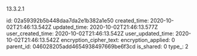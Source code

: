 13.3.2.1

id: 02a59392b5b448daa7da2e1b382a1e50
created_time: 2020-10-02T21:46:13.542Z
updated_time: 2020-10-02T21:46:13.577Z
user_created_time: 2020-10-02T21:46:13.542Z
user_updated_time: 2020-10-02T21:46:13.542Z
encryption_cipher_text: 
encryption_applied: 0
parent_id: 046028205add4654938497669be6f3cd
is_shared: 0
type_: 2